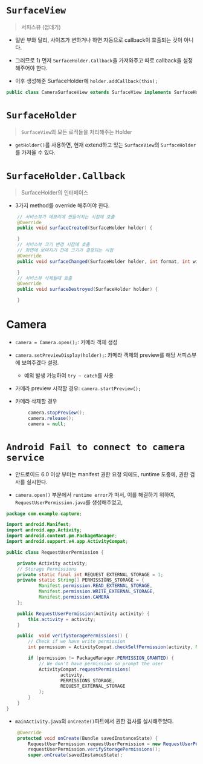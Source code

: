 #

# `SurfaceView`

>서피스뷰 (껍데기)

- 일반 뷰와 달리, 사이즈가 변하거나 하면 자동으로 callback이 호출되는 것이 아니다.

- 그러므로 1) 먼저 `SurfaceHolder.Callback`을 가져와주고 따로 callback을 설정 해주어야 한다.

- 이후 생성해준 SurfaceHolder에 `holder.addCallback(this);`
    
```java
public class CameraSurfaceView extends SurfaceView implements SurfaceHolder.Callback{}
```

# `SurfaceHolder`
> `SurfaceView`의 모든 로직들을 처리해주는 Holder

- `getHolder()`를 사용하면, 현재 extend하고 있는 `SurfaceView`의 `SurfaceHolder`를 가져올 수 있다.

# `SurfaceHolder.Callback`

> SurfaceHolder의 인터페이스

- 3가지 method를 override 해주어야 한다.

```java
    // 서비스뷰가 메모리에 만들어지는 시점에 호출
    @Override
    public void surfaceCreated(SurfaceHolder holder) {

    }
    // 서비스뷰 크기 변경 시점에 호출
    // 화면에 보여지기 전에 크기가 결정되는 시점
    @Override
    public void surfaceChanged(SurfaceHolder holder, int format, int width, int height) {

    }
    // 서비스뷰 삭제될때 호출
    @Override
    public void surfaceDestroyed(SurfaceHolder holder) {

    }
```


# Camera

- `camera = Camera.open();`: 카메라 객체 생성
- `camera.setPreviewDisplay(holder);`: 카메라 객체의 preview를 해당 서피스뷰에 보여주겠다 설정.
    - 예외 발생 가능하여 `try ~ catch`를 사용


- 카메라 preview 시작할 경우: `camera.startPreview();`

- 카메라 삭제할 경우
```java
        camera.stopPreview();
        camera.release();
        camera = null;
```

# `Android Fail to connect to camera service`

- 안드로이드 6.0 이상 부터는 manifest 권한 요청 외에도, runtime 도중에, 권한 검사를 실시한다. 

- `camera.open()` 부분에서 `runtime error`가 떠서, 이를 해결하기 위하여, `RequestUserPermission.java`를 생성해주었고, 

```java
package com.example.capture;

import android.Manifest;
import android.app.Activity;
import android.content.pm.PackageManager;
import android.support.v4.app.ActivityCompat;

public class RequestUserPermission {

    private Activity activity;
    // Storage Permissions
    private static final int REQUEST_EXTERNAL_STORAGE = 1;
    private static String[] PERMISSIONS_STORAGE = {
            Manifest.permission.READ_EXTERNAL_STORAGE,
            Manifest.permission.WRITE_EXTERNAL_STORAGE,
            Manifest.permission.CAMERA
    };

    public RequestUserPermission(Activity activity) {
        this.activity = activity;
    }

    public  void verifyStoragePermissions() {
        // Check if we have write permission
        int permission = ActivityCompat.checkSelfPermission(activity, Manifest.permission.WRITE_EXTERNAL_STORAGE);

        if (permission != PackageManager.PERMISSION_GRANTED) {
            // We don't have permission so prompt the user
            ActivityCompat.requestPermissions(
                    activity,
                    PERMISSIONS_STORAGE,
                    REQUEST_EXTERNAL_STORAGE
            );
        }
    }
}

```

- `mainActivity.java`의 `onCreate()`파트에서 권한 검사를 실시해주었다.

```java
    @Override
    protected void onCreate(Bundle savedInstanceState) {
        RequestUserPermission requestUserPermission = new RequestUserPermission(this);
        requestUserPermission.verifyStoragePermissions();
        super.onCreate(savedInstanceState);
```
